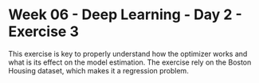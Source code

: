# Week 06 - Deep Learning - Day 2 - Exercise 3

This exercise is key to properly understand how the optimizer works and what is its effect on the model estimation.
The exercise rely on the Boston Housing dataset, which makes it a regression problem.
